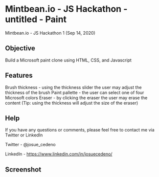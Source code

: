 # Mintbean.io - JS Hackathon - untitled - Paint
Mintbean.io - JS Hackathon 1 (Sep 14, 2020)

## Objective
Build a Microsoft paint clone using HTML, CSS, and Javascript

## Features
Brush thickness - using the thickness slider the user may adjust the thickness of the brush
Paint pallette - the user can select one of four Microsoft colors
Eraser - by clicking the eraser the user may erase the content (Tip: using the thickness will adjust the size of the eraser)

## Help
If you have any questions or comments, please feel free to contact me via Twitter or LinkedIn

Twitter - @josue_cedeno

LinkedIn - https://www.linkedin.com/in/josuecedeno/

## Screenshot
